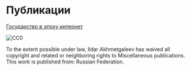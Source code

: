 # Публикации

[Государство в эпоху интернет](Государство_в_эпоху_интернет/index.md)

![CC0](http://i.creativecommons.org/p/zero/1.0/88x31.png)

To the extent possible under law, Ildar Akhmetgaleev has waived all copyright and related or neighboring rights to Miscellaneous publications. This work is published from: Russian Federation. 
